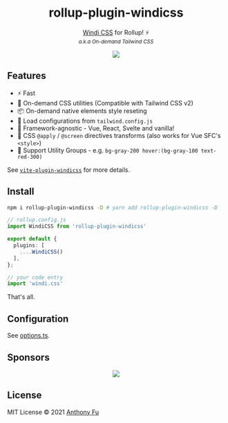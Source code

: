 <h1 align='center'>rollup-plugin-windicss</h1>

<p align='center'><a href="https://github.com/voorjaar/windicss">Windi CSS</a> for Rollup! ⚡️<br>
<sup><em>a.k.a On-demand Tailwind CSS</em></sup>
</p>

<p align='center'>
<a href='https://www.npmjs.com/package/rollup-plugin-windicss'>
<img src='https://img.shields.io/npm/v/rollup-plugin-windicss?color=0EA5E9&label='>
</a>
</p>

## Features

- ⚡️ Fast
- 🧩 On-demand CSS utilities (Compatible with Tailwind CSS v2)
- 📦 On-demand native elements style reseting
- 🍃 Load configurations from `tailwind.config.js`
- 🤝 Framework-agnostic - Vue, React, Svelte and vanilla!
- 📄 CSS `@apply` / `@screen` directives transforms (also works for Vue SFC's `<style>`)
- 🎳 Support Utility Groups - e.g. `bg-gray-200 hover:(bg-gray-100 text-red-300)`

See [`vite-plugin-windicss`](https://github.com/antfu/vite-plugin-windicss) for more details.

## Install

```bash
npm i rollup-plugin-windicss -D # yarn add rollup-plugin-windicss -D
```

```ts
// rollup.config.js
import WindiCSS from 'rollup-plugin-windicss'

export default {
  plugins: [
    ....WindiCSS()
  ],
};
```

```ts
// your code entry
import 'windi.css'
```

That's all.

## Configuration

See [options.ts](https://github.com/windicss/vite-plugin-windicss/blob/main/packages/plugin-utils/src/options.ts).

## Sponsors

<p align="center">
  <a href="https://cdn.jsdelivr.net/gh/antfu/static/sponsors.svg">
    <img src='https://cdn.jsdelivr.net/gh/antfu/static/sponsors.svg'/>
  </a>
</p>

## License

MIT License © 2021 [Anthony Fu](https://github.com/antfu)
